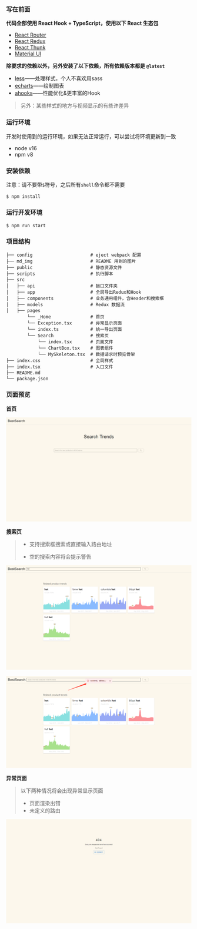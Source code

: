 ### 写在前面

**代码全部使用 React Hook + TypeScript，使用以下 React 生态包**

- [React Router](https://reactrouter.com/en/6.8.1/start/overview)
- [React Redux](https://react-redux.js.org/)
- [React Thunk](https://redux.js.org/tutorials/fundamentals/part-6-async-logic#using-the-redux-thunk-middleware)
- [Material UI](https://mui.com/core/)

**除要求的依赖以外，另外安装了以下依赖，所有依赖版本都是 `@latest`**

- [less](https://less.bootcss.com/)——处理样式，个人不喜欢用sass
- [echarts](https://echarts.apache.org/)——绘制图表
- [ahooks](https://ahooks.js.org/)——性能优化&更丰富的Hook

> 另外：某些样式的地方与视频显示的有些许差异

### 运行环境

  开发时使用到的运行环境，如果无法正常运行，可以尝试将环境更新到一致

- node v16
- npm v8

### 安装依赖

注意：请不要带`$`符号，之后所有`shell`命令都不需要

``` shell
$ npm install
```

### 运行开发环境

``` shell
$ npm run start
```

### 项目结构

```
├── config                 		# eject webpack 配置
├── md_img						# README 用到的图片
├── public						# 静态资源文件
├── scripts						# 执行脚本
├── src
│   ├── api   					# 接口文件夹
│   ├── app              		# 全局导出Redux和Hook
│   ├── components          	# 业务通用组件，含Header和搜索框
│   ├── models              	# Redux 数据流
│   ├── pages               
		└── _Home           	# 首页
		└── Exception.tsx   	# 异常显示页面
		└── index.ts   			# 统一导出页面
		└── Search          	# 搜索页
			└── index.tsx       # 页面文件
			└── ChartBox.tsx    # 图表组件
			└── MySkeleton.tsx  # 数据请求时预览骨架
├── index.css					# 全局样式
├── index.tsx					# 入口文件
├── README.md
└── package.json
```

### 页面预览

**首页**

![home](.\md_img\home.jpg)

**搜索页**

>- 支持搜索框搜索或直接输入路由地址
>
>- 空的搜索内容将会提示警告

![search](./md_img/search.jpg)

![blank_search](./md_img/blank_search.jpg)

**异常页面**

> 以下两种情况将会出现异常显示页面
>
> - 页面渲染出错
> - 未定义的路由

![exception](./md_img/exception.jpg)
